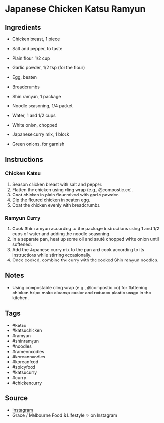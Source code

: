  # Japanese Chicken Katsu Ramyun

## Ingredients

- Chicken breast, 1 piece
- Salt and pepper, to taste
- Plain flour, 1/2 cup
- Garlic powder, 1/2 tsp (for the flour)
- Egg, beaten
- Breadcrumbs

- Shin ramyun, 1 package
- Noodle seasoning, 1/4 packet
- Water, 1 and 1/2 cups
- White onion, chopped
- Japanese curry mix, 1 block
- Green onions, for garnish

## Instructions

### Chicken Katsu

1. Season chicken breast with salt and pepper.
2. Flatten the chicken using cling wrap (e.g., @compostic.co).
3. Coat chicken in plain flour mixed with garlic powder.
4. Dip the floured chicken in beaten egg.
5. Coat the chicken evenly with breadcrumbs.

### Ramyun Curry

1. Cook Shin ramyun according to the package instructions using 1 and 1/2 cups of water and adding the noodle seasoning.
2. In a separate pan, heat up some oil and sauté chopped white onion until softened.
3. Add the Japanese curry mix to the pan and cook according to its instructions while stirring occasionally.
4. Once cooked, combine the curry with the cooked Shin ramyun noodles.

## Notes

- Using compostable cling wrap (e.g., @compostic.co) for flattening chicken helps make cleanup easier and reduces plastic usage in the kitchen.

## Tags

- #katsu
- #katsuchicken
- #ramyun
- #shinramyun
- #noodles
- #ramennoodles
- #koreannoodles
- #koreanfood
- #spicyfood
- #katsucurry
- #curry
- #chickencurry

## Source

- [Instagram](https://www.instagram.com/p/C3w0gWHvrvE)
- Grace / Melbourne Food & Lifestyle ✨ on Instagram